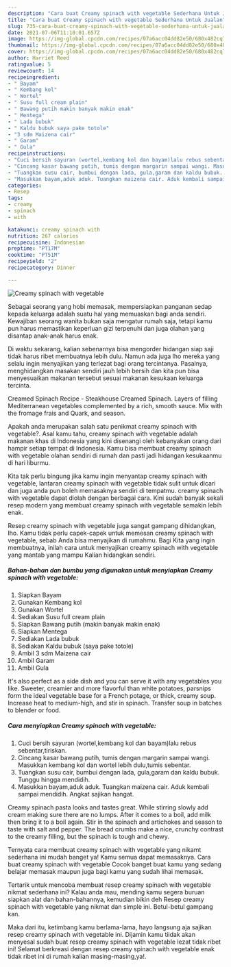 ```yaml
---
description: "Cara buat Creamy spinach with vegetable Sederhana Untuk Jualan"
title: "Cara buat Creamy spinach with vegetable Sederhana Untuk Jualan"
slug: 735-cara-buat-creamy-spinach-with-vegetable-sederhana-untuk-jualan
date: 2021-07-06T11:10:01.657Z
image: https://img-global.cpcdn.com/recipes/07a6acc04dd82e50/680x482cq70/creamy-spinach-with-vegetable-foto-resep-utama.jpg
thumbnail: https://img-global.cpcdn.com/recipes/07a6acc04dd82e50/680x482cq70/creamy-spinach-with-vegetable-foto-resep-utama.jpg
cover: https://img-global.cpcdn.com/recipes/07a6acc04dd82e50/680x482cq70/creamy-spinach-with-vegetable-foto-resep-utama.jpg
author: Harriet Reed
ratingvalue: 5
reviewcount: 14
recipeingredient:
- " Bayam"
- " Kembang kol"
- " Wortel"
- " Susu full cream plain"
- " Bawang putih makin banyak makin enak"
- " Mentega"
- " Lada bubuk"
- " Kaldu bubuk saya pake totole"
- "3 sdm Maizena cair"
- " Garam"
- " Gula"
recipeinstructions:
- "Cuci bersih sayuran (wortel,kembang kol dan bayam)lalu rebus sebentar,tiriskan."
- "Cincang kasar bawang putih, tumis dengan margarin sampai wangi. Masukkan kembang kol dan wortel lebih dulu,tumis sebentar."
- "Tuangkan susu cair, bumbui dengan lada, gula,garam dan kaldu bubuk. Tunggu hingga mendidih."
- "Masukkan bayam,aduk aduk. Tuangkan maizena cair. Aduk kembali sampai mendidih. Angkat sajikan hangat."
categories:
- Resep
tags:
- creamy
- spinach
- with

katakunci: creamy spinach with 
nutrition: 267 calories
recipecuisine: Indonesian
preptime: "PT17M"
cooktime: "PT51M"
recipeyield: "2"
recipecategory: Dinner

---
```



![Creamy spinach with vegetable](https://img-global.cpcdn.com/recipes/07a6acc04dd82e50/680x482cq70/creamy-spinach-with-vegetable-foto-resep-utama.jpg)

Sebagai seorang yang hobi memasak, mempersiapkan panganan sedap kepada keluarga adalah suatu hal yang memuaskan bagi anda sendiri. Kewajiban seorang  wanita bukan saja mengatur rumah saja, tetapi kamu pun harus memastikan keperluan gizi terpenuhi dan juga olahan yang disantap anak-anak harus enak.

Di waktu  sekarang, kalian sebenarnya bisa mengorder hidangan siap saji tidak harus ribet membuatnya lebih dulu. Namun ada juga lho mereka yang selalu ingin menyajikan yang terlezat bagi orang tercintanya. Pasalnya, menghidangkan masakan sendiri jauh lebih bersih dan kita pun bisa menyesuaikan makanan tersebut sesuai makanan kesukaan keluarga tercinta. 

Creamed Spinach Recipe - Steakhouse Creamed Spinach. Layers of filling Mediterranean vegetables complemented by a rich, smooth sauce. Mix with the fromage frais and Quark, and season.

Apakah anda merupakan salah satu penikmat creamy spinach with vegetable?. Asal kamu tahu, creamy spinach with vegetable adalah makanan khas di Indonesia yang kini disenangi oleh kebanyakan orang dari hampir setiap tempat di Indonesia. Kamu bisa membuat creamy spinach with vegetable olahan sendiri di rumah dan pasti jadi hidangan kesukaanmu di hari liburmu.

Kita tak perlu bingung jika kamu ingin menyantap creamy spinach with vegetable, lantaran creamy spinach with vegetable tidak sulit untuk dicari dan juga anda pun boleh memasaknya sendiri di tempatmu. creamy spinach with vegetable dapat diolah dengan berbagai cara. Kini sudah banyak sekali resep modern yang membuat creamy spinach with vegetable semakin lebih enak.

Resep creamy spinach with vegetable juga sangat gampang dihidangkan, lho. Kamu tidak perlu capek-capek untuk memesan creamy spinach with vegetable, sebab Anda bisa menyajikan di rumahmu. Bagi Kita yang ingin membuatnya, inilah cara untuk menyajikan creamy spinach with vegetable yang mantab yang mampu Kalian hidangkan sendiri.

<!--inarticleads1-->

##### Bahan-bahan dan bumbu yang digunakan untuk menyiapkan Creamy spinach with vegetable:

1. Siapkan  Bayam
1. Gunakan  Kembang kol
1. Gunakan  Wortel
1. Sediakan  Susu full cream plain
1. Siapkan  Bawang putih (makin banyak makin enak)
1. Siapkan  Mentega
1. Sediakan  Lada bubuk
1. Sediakan  Kaldu bubuk (saya pake totole)
1. Ambil 3 sdm Maizena cair
1. Ambil  Garam
1. Ambil  Gula


It&#39;s also perfect as a side dish and you can serve it with any vegetables you like. Sweeter, creamier and more flavorful than white potatoes, parsnips form the ideal vegetable base for a French potage, or thick, creamy soup. Increase heat to medium-high, and stir in spinach. Transfer soup in batches to blender or food. 

<!--inarticleads2-->

##### Cara menyiapkan Creamy spinach with vegetable:

1. Cuci bersih sayuran (wortel,kembang kol dan bayam)lalu rebus sebentar,tiriskan.
1. Cincang kasar bawang putih, tumis dengan margarin sampai wangi. Masukkan kembang kol dan wortel lebih dulu,tumis sebentar.
1. Tuangkan susu cair, bumbui dengan lada, gula,garam dan kaldu bubuk. Tunggu hingga mendidih.
1. Masukkan bayam,aduk aduk. Tuangkan maizena cair. Aduk kembali sampai mendidih. Angkat sajikan hangat.


Creamy spinach pasta looks and tastes great. While stirring slowly add cream making sure there are no lumps. After it comes to a boil, add milk then bring it to a boil again. Stir in the spinach and artichokes and season to taste with salt and pepper. The bread crumbs make a nice, crunchy contrast to the creamy filling, but the spinach is tough and chewy. 

Ternyata cara membuat creamy spinach with vegetable yang nikamt sederhana ini mudah banget ya! Kamu semua dapat memasaknya. Cara buat creamy spinach with vegetable Cocok banget buat kamu yang sedang belajar memasak maupun juga bagi kamu yang sudah lihai memasak.

Tertarik untuk mencoba membuat resep creamy spinach with vegetable nikmat sederhana ini? Kalau anda mau, mending kamu segera buruan siapkan alat dan bahan-bahannya, kemudian bikin deh Resep creamy spinach with vegetable yang nikmat dan simple ini. Betul-betul gampang kan. 

Maka dari itu, ketimbang kamu berlama-lama, hayo langsung aja sajikan resep creamy spinach with vegetable ini. Dijamin kamu tiidak akan menyesal sudah buat resep creamy spinach with vegetable lezat tidak ribet ini! Selamat berkreasi dengan resep creamy spinach with vegetable enak tidak ribet ini di rumah kalian masing-masing,ya!.

